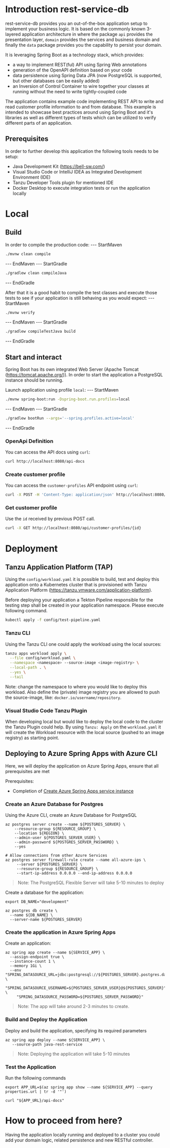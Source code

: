 # Introduction rest-service-db
rest-service-db provides you an out-of-the-box application setup to implement your business logic. It is based on the
commonly known 3-layered application architecture in where the package `api` provides the presentation layer, `domain` provides 
the services and business domain and finally the `data` package provides you the capability to persist your domain.

It is leveraging Spring Boot as a technology stack, which provides:
- a way to implement REST(ful) API using Spring Web annotations
- generation of the OpenAPI definition based on your code
- data persistence using Spring Data JPA (now PostgreSQL is supported, but other databases can be easily added)
- an Inversion of Control Container to wire together your classes at running without the need to write tightly-coupled code

The application contains example code implementing REST API to write and read customer profile information to and from 
database. This example is intended to showcase best practices around using Spring Boot and it's libraries as well as
different types of tests which can be utilized to verify different parts of an application.

## Prerequisites
In order to further develop this application the following tools needs to be setup:
- Java Development Kit (https://bell-sw.com/)
- Visual Studio Code or IntelliJ IDEA as Integrated Development Environment (IDE)
- Tanzu Developer Tools plugin for mentioned IDE
- Docker Desktop to execute integration tests or run the application locally

# Local
## Build
In order to compile the production code:
--- StartMaven
```bash
./mvnw clean compile
```
--- EndMaven
--- StartGradle
```bash
./gradlew clean compileJava
```
--- EndGradle

After that it is a good habit to compile the test classes and execute those tests to see if your application is still behaving as you would expect:
--- StartMaven
```bash
./mvnw verify
```
--- EndMaven
--- StartGradle
```bash
./gradlew compileTestJava build
```
--- EndGradle

## Start and interact
Spring Boot has its own integrated Web Server (Apache Tomcat (https://tomcat.apache.org/)). In order 
to start the application a PostgreSQL instance should be running.

Launch application using profile `local`:
--- StartMaven
```bash
./mvnw spring-boot:run -Dspring-boot.run.profiles=local
```
--- EndMaven
--- StartGradle
```bash
./gradlew bootRun --args='--spring.profiles.active=local'
```
--- EndGradle

### OpenApi Definition
You can access the API docs using `curl`:

```bash
curl http://localhost:8080/api-docs  
```

### Create customer profile

You can access the `customer-profiles` API endpoint using `curl`:

```bash
curl -X POST -H 'Content-Type: application/json' http://localhost:8080/api/customer-profiles/ -d '{"firstName": "Joe", "lastName": "Doe", "email": "joe.doe@test.org"}'
```

### Get customer profile
Use the `id` received by previous POST call.
```bash
curl -X GET http://localhost:8080/api/customer-profiles/{id}
```

# Deployment
## Tanzu Application Platform (TAP)
Using the `config/workload.yaml` it is possible to build, test and deploy this application onto a
Kubernetes cluster that is provisioned with Tanzu Application Platform (https://tanzu.vmware.com/application-platform).

Before deploying your application a Tekton Pipeline responsible for the testing step shall be created in your application
namespace. Please execute following command.

```bash
kubectl apply -f config/test-pipeline.yaml
```


### Tanzu CLI
Using the Tanzu CLI one could apply the workload using the local sources:
```bash
tanzu apps workload apply \
  --file config/workload.yaml \
  --namespace <namespace> --source-image <image-registry> \
  --local-path . \
  --yes \
  --tail
````

Note: change the namespace to where you would like to deploy this workload. Also define the (private) image registry you
are allowed to push the source-image, like: `docker.io/username/repository`.

### Visual Studio Code Tanzu Plugin
When developing local but would like to deploy the local code to the cluster the Tanzu Plugin could help.
By using `Tanzu: Apply` on the `workload.yaml` it will create the Workload resource with the local source (pushed to an image registry) as
starting point.

## Deploying to Azure Spring Apps with Azure CLI

Here, we will deploy the application on Azure Spring Apps, ensure that all prerequisites are met

Prerequisites:

* Completion of [Create Azure Spring Apps service instance](../SPRING_APPS.md)

### Create an Azure Database for Postgres

Using the Azure CLI, create an Azure Database for PostgreSQL

```shell
az postgres server create --name ${POSTGRES_SERVER} \
    --resource-group ${RESOURCE_GROUP} \
    --location ${REGION} \
    --admin-user ${POSTGRES_SERVER_USER} \
    --admin-password ${POSTGRES_SERVER_PASSWORD} \
    --yes

# Allow connections from other Azure Services
az postgres server firewall-rule create --name all-azure-ips \
     --server ${POSTGRES_SERVER} \
     --resource-group ${RESOURCE_GROUP} \
     --start-ip-address 0.0.0.0 --end-ip-address 0.0.0.0
```
> Note: The PostgreSQL Flexible Server will take 5-10 minutes to deploy

Create a database for the application:

```shell
export DB_NAME="development"

az postgres db create \
  --name ${DB_NAME} \
  --server-name ${POSTGRES_SERVER}
```

### Create the application in Azure Spring Apps

Create an application:

```shell
az spring app create --name ${SERVICE_APP} \
  --assign-endpoint true \
  --instance-count 1 \
  --memory 1Gi \
  --env "SPRING_DATASOURCE_URL=jdbc:postgresql://${POSTGRES_SERVER}.postgres.database.azure.com:5432/${DB_NAME}" \
     "SPRING_DATASOURCE_USERNAME=${POSTGRES_SERVER_USER}@${POSTGRES_SERVER}" \
     "SPRING_DATASOURCE_PASSWORD=${POSTGRES_SERVER_PASSWORD}"
```
> Note: The app will take around 2-3 minutes to create.

### Build and Deploy the Application

Deploy and build the application, specifying its required parameters

```shell
az spring app deploy --name ${SERVICE_APP} \
   --source-path java-rest-service 
```
> Note: Deploying the application will take 5-10 minutes

### Test the Application

Run the following commands

```shell
export APP_URL=$(az spring app show --name ${SERVICE_APP} --query properties.url | tr -d '"')

curl "${APP_URL}/api-docs"
```

# How to proceed from here?
Having the application locally running and deployed to a cluster you could add your domain logic, related persistence and new RESTful controller.

